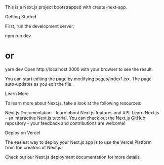 This is a Next.js project bootstrapped with create-next-app.

Getting Started

First, run the development server:

npm run dev

# or

yarn dev
Open http://localhost:3000 with your browser to see the result.

You can start editing the page by modifying pages/index1.tsx. The page auto-updates as you edit the file.

Learn More

To learn more about Next.js, take a look at the following resources:

Next.js Documentation - learn about Next.js features and API.
Learn Next.js - an interactive Next.js tutorial.
You can check out the Next.js GitHub repository - your feedback and contributions are welcome!

Deploy on Vercel

The easiest way to deploy your Next.js app is to use the Vercel Platform from the creators of Next.js.

Check out our Next.js deployment documentation for more details.

